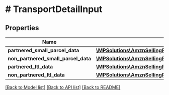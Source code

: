 # # TransportDetailInput

## Properties

Name | Type | Description | Notes
------------ | ------------- | ------------- | -------------
**partnered_small_parcel_data** | [**\MPSolutions\AmznSellingPartnerApi\Models\FulfillmentInbound\PartneredSmallParcelDataInput**](PartneredSmallParcelDataInput.md) |  | [optional]
**non_partnered_small_parcel_data** | [**\MPSolutions\AmznSellingPartnerApi\Models\FulfillmentInbound\NonPartneredSmallParcelDataInput**](NonPartneredSmallParcelDataInput.md) |  | [optional]
**partnered_ltl_data** | [**\MPSolutions\AmznSellingPartnerApi\Models\FulfillmentInbound\PartneredLtlDataInput**](PartneredLtlDataInput.md) |  | [optional]
**non_partnered_ltl_data** | [**\MPSolutions\AmznSellingPartnerApi\Models\FulfillmentInbound\NonPartneredLtlDataInput**](NonPartneredLtlDataInput.md) |  | [optional]

[[Back to Model list]](../../README.md#models) [[Back to API list]](../../README.md#endpoints) [[Back to README]](../../README.md)
